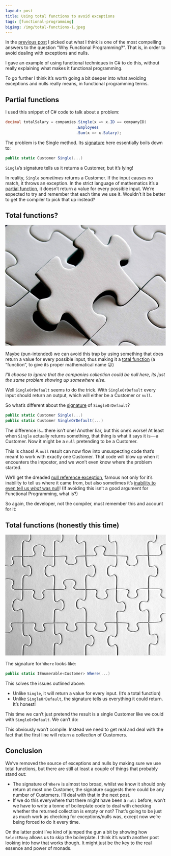 ```yaml
---
layout: post
title: Using total functions to avoid exceptions
tags: [functional-programming]
bigimg: /img/total-functions-1.jpeg
---
```


In the [previous post](2017-12-02-why-functional-programming/) I picked out what I think is one of the most compelling answers to the question “Why Functional Programming?”. That is, in order to avoid dealing with exceptions and nulls.

I gave an example of using functional techniques in C# to do this, without really explaining what makes it functional programming.

To go further I think it’s worth going a bit deeper into what avoiding exceptions and nulls really means, in functional programming terms.

## Partial functions

I used this snippet of C# code to talk about a problem:

```C#
decimal totalSalary = companies.Single(x => x.ID == companyID)
                               .Employees
                               .Sum(x => x.Salary);
```

The problem is the Single method. Its [signature](https://msdn.microsoft.com/en-us/library/bb535118%28v=vs.110%29.aspx) here essentially boils down to:

```C#
public static Customer Single(...)
```

`Single`’s signature tells us it returns a Customer, but it’s lying!

In reality, `Single` *sometimes* returns a Customer. If the input causes no match, it throws an exception. In the strict language of mathematics it’s a [partial function](https://en.wikipedia.org/wiki/Partial_function), it doesn’t return a value for every possible input. We’re expected to try and remember that each time we use it. Wouldn’t it be better to get the compiler to pick that up instead?

## Total functions?

![Total Functions](/img/total-functions-2.jpeg)

Maybe (pun-intended) we can avoid this trap by using something that does return a value for every possible input, thus making it a [total function](https://en.wikipedia.org/wiki/Partial_function#Total_function) (a “function”, to give its proper mathematical name 😜)

*I’ll choose to ignore that the companies collection could be null here, its just the same problem showing up somewhere else.*

Well `SingleOrDefault` seems to do the trick. With `SingleOrDefault` every input should return an output, which will either be a Customer or `null`.

So what’s different about the [signature](https://msdn.microsoft.com/en-us/library/bb549274%28v=vs.110%29.aspx) of `SingleOrDefault`?
```C#
public static Customer Single(...)
public static Customer SingleOrDefault(...)
```

The difference is…there isn’t one! Another liar, but this one’s worse! At least when `Single` actually returns something, that thing is what it says it is — a Customer. Now it might be a `null` pretending to be a Customer.

This is chaos! A `null` result can now flow into unsuspecting code that’s meant to work with exactly one Customer. That code will blow up when it encounters the impostor, and we won’t even know where the problem started.

We’ll get the dreaded [null reference exception](https://msdn.microsoft.com/en-us/library/system.nullreferenceexception%28v=vs.110%29.aspx), famous not only for it’s inability to tell us where it came from, but also sometimes it’s [inability to even tell us *what* was null](https://github.com/dotnet/coreclr/issues/25)! (If avoiding this isn’t a good argument for Functional Programming, what is?)

So again, the developer, not the compiler, must remember this and account for it:

## Total functions (honestly this time)

![Total Functions](/img/total-functions-3.jpeg)

The signature for `Where` looks like:

```C#
public static IEnumerable<Customer> Where(...)
```

This solves the issues outlined above:

* Unlike `Single`, it will return a value for every input. (It’s a total function)
* Unlike `SingleOrDefault`, the signature tells us everything it could return. It’s honest!

This time we can’t just pretend the result is a single Customer like we could with `SingleOrDefault`. We can’t do:

This obviously won’t compile. Instead we need to get real and deal with the fact that the first line will return a *collection* of Customers.

## Conclusion

We’ve removed the source of exceptions and nulls by making sure we use total functions, but there are still at least a couple of things that probably stand out:

* The signature of `Where` is almost too broad, whilst we know it should only return at most one Customer, the signature suggests there could be any number of Customers. I’ll deal with that in the next post.
* If we do this everywhere that there might have been a `null` before, won’t we have to write a tonne of boilerplate code to deal with checking whether the returned collection is empty or not? That’s going to be just as much work as checking for exceptions/nulls was, except now we’re being forced to do it every time.

On the latter point I’ve kind of jumped the gun a bit by showing how `SelectMany` allows us to skip the boilerplate. I think it’s worth another post looking into how that works though. It might just be the key to the real essence and power of monads.
